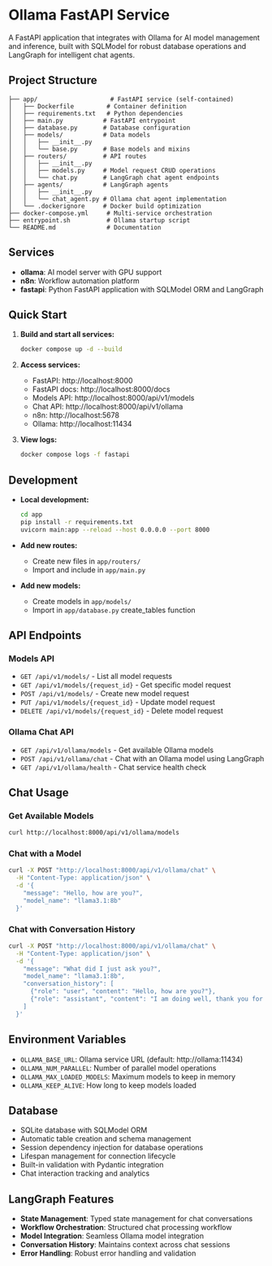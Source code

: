 # Ollama FastAPI Service

A FastAPI application that integrates with Ollama for AI model management and inference, built with SQLModel for robust database operations and LangGraph for intelligent chat agents.

## Project Structure

```
├── app/                    # FastAPI service (self-contained)
│   ├── Dockerfile         # Container definition
│   ├── requirements.txt   # Python dependencies
│   ├── main.py           # FastAPI entrypoint
│   ├── database.py       # Database configuration
│   ├── models/           # Data models
│   │   ├── __init__.py
│   │   └── base.py       # Base models and mixins
│   ├── routers/          # API routes
│   │   ├── __init__.py
│   │   ├── models.py     # Model request CRUD operations
│   │   └── chat.py       # LangGraph chat agent endpoints
│   ├── agents/           # LangGraph agents
│   │   ├── __init__.py
│   │   └── chat_agent.py # Ollama chat agent implementation
│   └── .dockerignore     # Docker build optimization
├── docker-compose.yml     # Multi-service orchestration
├── entrypoint.sh          # Ollama startup script
└── README.md              # Documentation
```

## Services

- **ollama**: AI model server with GPU support
- **n8n**: Workflow automation platform
- **fastapi**: Python FastAPI application with SQLModel ORM and LangGraph

## Quick Start

1. **Build and start all services:**
   ```bash
   docker compose up -d --build
   ```

2. **Access services:**
   - FastAPI: http://localhost:8000
   - FastAPI docs: http://localhost:8000/docs
   - Models API: http://localhost:8000/api/v1/models
   - Chat API: http://localhost:8000/api/v1/ollama
   - n8n: http://localhost:5678
   - Ollama: http://localhost:11434

3. **View logs:**
   ```bash
   docker compose logs -f fastapi
   ```

## Development

- **Local development:**
  ```bash
  cd app
  pip install -r requirements.txt
  uvicorn main:app --reload --host 0.0.0.0 --port 8000
  ```

- **Add new routes:**
  - Create new files in `app/routers/`
  - Import and include in `app/main.py`

- **Add new models:**
  - Create models in `app/models/`
  - Import in `app/database.py` create_tables function

## API Endpoints

### Models API
- `GET /api/v1/models/` - List all model requests
- `GET /api/v1/models/{request_id}` - Get specific model request
- `POST /api/v1/models/` - Create new model request
- `PUT /api/v1/models/{request_id}` - Update model request
- `DELETE /api/v1/models/{request_id}` - Delete model request

### Ollama Chat API
- `GET /api/v1/ollama/models` - Get available Ollama models
- `POST /api/v1/ollama/chat` - Chat with an Ollama model using LangGraph
- `GET /api/v1/ollama/health` - Chat service health check

## Chat Usage

### Get Available Models
```bash
curl http://localhost:8000/api/v1/ollama/models
```

### Chat with a Model
```bash
curl -X POST "http://localhost:8000/api/v1/ollama/chat" \
  -H "Content-Type: application/json" \
  -d '{
    "message": "Hello, how are you?",
    "model_name": "llama3.1:8b"
  }'
```

### Chat with Conversation History
```bash
curl -X POST "http://localhost:8000/api/v1/ollama/chat" \
  -H "Content-Type: application/json" \
  -d '{
    "message": "What did I just ask you?",
    "model_name": "llama3.1:8b",
    "conversation_history": [
      {"role": "user", "content": "Hello, how are you?"},
      {"role": "assistant", "content": "I am doing well, thank you for asking!"}
    ]
  }'
```

## Environment Variables

- `OLLAMA_BASE_URL`: Ollama service URL (default: http://ollama:11434)
- `OLLAMA_NUM_PARALLEL`: Number of parallel model operations
- `OLLAMA_MAX_LOADED_MODELS`: Maximum models to keep in memory
- `OLLAMA_KEEP_ALIVE`: How long to keep models loaded

## Database

- SQLite database with SQLModel ORM
- Automatic table creation and schema management
- Session dependency injection for database operations
- Lifespan management for connection lifecycle
- Built-in validation with Pydantic integration
- Chat interaction tracking and analytics

## LangGraph Features

- **State Management**: Typed state management for chat conversations
- **Workflow Orchestration**: Structured chat processing workflow
- **Model Integration**: Seamless Ollama model integration
- **Conversation History**: Maintains context across chat sessions
- **Error Handling**: Robust error handling and validation